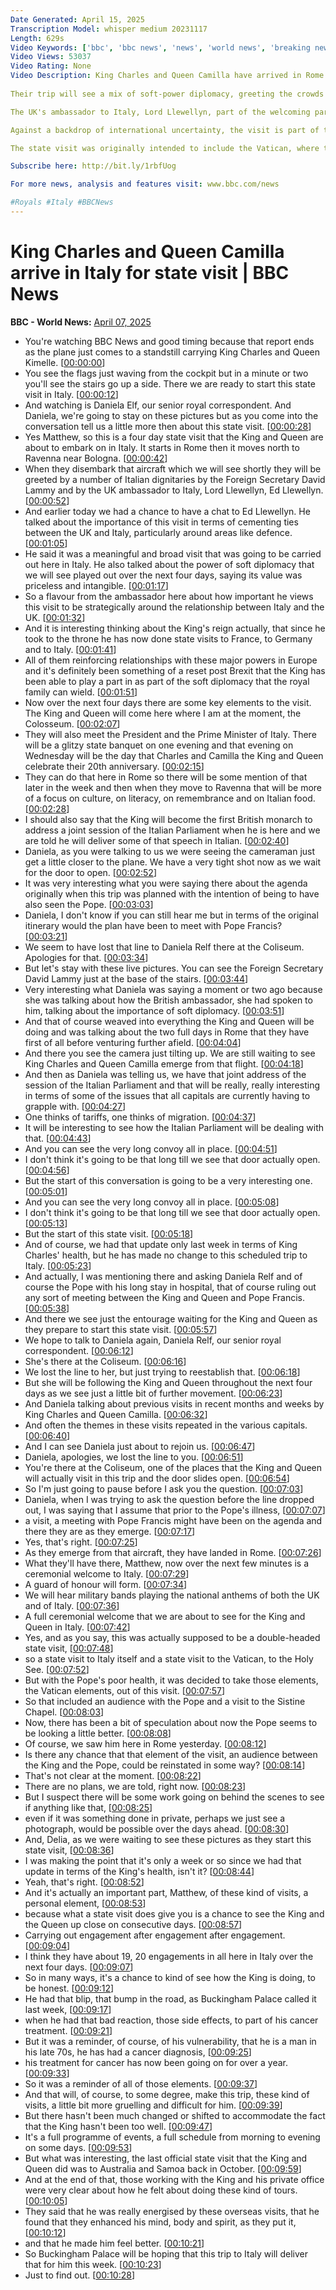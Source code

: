 ```yaml
---
Date Generated: April 15, 2025
Transcription Model: whisper medium 20231117
Length: 629s
Video Keywords: ['bbc', 'bbc news', 'news', 'world news', 'breaking news', 'us news', 'world', 'america', 'usa', 'usa news', 'india news']
Video Views: 53037
Video Rating: None
Video Description: King Charles and Queen Camilla have arrived in Rome to begin their state visit to Italy.
 
Their trip will see a mix of soft-power diplomacy, greeting the crowds and also romance, as the trip coincides with the couple's 20th wedding anniversary.

The UK's ambassador to Italy, Lord Llewellyn, part of the welcoming party, said this was an "historic" moment and such visits had an "intangible but priceless" impact.

Against a backdrop of international uncertainty, the visit is part of the UK's post-Brexit "reset" in reinforcing links with European allies.

The state visit was originally intended to include the Vatican, where the King had been due to attend events including a service in the Sistine Chapel, but that had been postponed because of the ill-health of Pope Francis.

Subscribe here: http://bit.ly/1rbfUog

For more news, analysis and features visit: www.bbc.com/news 

#Royals #Italy #BBCNews
---
```


# King Charles and Queen Camilla arrive in Italy for state visit | BBC News
**BBC - World News:** [April 07, 2025](https://www.youtube.com/watch?v=FqJ7fEskpGs)
*  You're watching BBC News and good timing because that report ends as the plane just comes to a standstill carrying King Charles and Queen Kimelle. [[00:00:00](https://www.youtube.com/watch?v=FqJ7fEskpGs&t=0.0s)]
*  You see the flags just waving from the cockpit but in a minute or two you'll see the stairs go up a side. There we are ready to start this state visit in Italy. [[00:00:12](https://www.youtube.com/watch?v=FqJ7fEskpGs&t=12.0s)]
*  And watching is Daniela Elf, our senior royal correspondent. And Daniela, we're going to stay on these pictures but as you come into the conversation tell us a little more then about this state visit. [[00:00:28](https://www.youtube.com/watch?v=FqJ7fEskpGs&t=28.0s)]
*  Yes Matthew, so this is a four day state visit that the King and Queen are about to embark on in Italy. It starts in Rome then it moves north to Ravenna near Bologna. [[00:00:42](https://www.youtube.com/watch?v=FqJ7fEskpGs&t=42.0s)]
*  When they disembark that aircraft which we will see shortly they will be greeted by a number of Italian dignitaries by the Foreign Secretary David Lammy and by the UK ambassador to Italy, Lord Llewellyn, Ed Llewellyn. [[00:00:52](https://www.youtube.com/watch?v=FqJ7fEskpGs&t=52.0s)]
*  And earlier today we had a chance to have a chat to Ed Llewellyn. He talked about the importance of this visit in terms of cementing ties between the UK and Italy, particularly around areas like defence. [[00:01:05](https://www.youtube.com/watch?v=FqJ7fEskpGs&t=65.0s)]
*  He said it was a meaningful and broad visit that was going to be carried out here in Italy. He also talked about the power of soft diplomacy that we will see played out over the next four days, saying its value was priceless and intangible. [[00:01:17](https://www.youtube.com/watch?v=FqJ7fEskpGs&t=77.0s)]
*  So a flavour from the ambassador here about how important he views this visit to be strategically around the relationship between Italy and the UK. [[00:01:32](https://www.youtube.com/watch?v=FqJ7fEskpGs&t=92.0s)]
*  And it is interesting thinking about the King's reign actually, that since he took to the throne he has now done state visits to France, to Germany and to Italy. [[00:01:41](https://www.youtube.com/watch?v=FqJ7fEskpGs&t=101.0s)]
*  All of them reinforcing relationships with these major powers in Europe and it's definitely been something of a reset post Brexit that the King has been able to play a part in as part of the soft diplomacy that the royal family can wield. [[00:01:51](https://www.youtube.com/watch?v=FqJ7fEskpGs&t=111.0s)]
*  Now over the next four days there are some key elements to the visit. The King and Queen will come here where I am at the moment, the Colosseum. [[00:02:07](https://www.youtube.com/watch?v=FqJ7fEskpGs&t=127.0s)]
*  They will also meet the President and the Prime Minister of Italy. There will be a glitzy state banquet on one evening and that evening on Wednesday will be the day that Charles and Camilla the King and Queen celebrate their 20th anniversary. [[00:02:15](https://www.youtube.com/watch?v=FqJ7fEskpGs&t=135.0s)]
*  They can do that here in Rome so there will be some mention of that later in the week and then when they move to Ravenna that will be more of a focus on culture, on literacy, on remembrance and on Italian food. [[00:02:28](https://www.youtube.com/watch?v=FqJ7fEskpGs&t=148.0s)]
*  I should also say that the King will become the first British monarch to address a joint session of the Italian Parliament when he is here and we are told he will deliver some of that speech in Italian. [[00:02:40](https://www.youtube.com/watch?v=FqJ7fEskpGs&t=160.0s)]
*  Daniela, as you were talking to us we were seeing the cameraman just get a little closer to the plane. We have a very tight shot now as we wait for the door to open. [[00:02:52](https://www.youtube.com/watch?v=FqJ7fEskpGs&t=172.0s)]
*  It was very interesting what you were saying there about the agenda originally when this trip was planned with the intention of being to have also seen the Pope. [[00:03:03](https://www.youtube.com/watch?v=FqJ7fEskpGs&t=183.0s)]
*  Daniela, I don't know if you can still hear me but in terms of the original itinerary would the plan have been to meet with Pope Francis? [[00:03:21](https://www.youtube.com/watch?v=FqJ7fEskpGs&t=201.0s)]
*  We seem to have lost that line to Daniela Relf there at the Coliseum. Apologies for that. [[00:03:34](https://www.youtube.com/watch?v=FqJ7fEskpGs&t=214.0s)]
*  But let's stay with these live pictures. You can see the Foreign Secretary David Lammy just at the base of the stairs. [[00:03:44](https://www.youtube.com/watch?v=FqJ7fEskpGs&t=224.0s)]
*  Very interesting what Daniela was saying a moment or two ago because she was talking about how the British ambassador, she had spoken to him, talking about the importance of soft diplomacy. [[00:03:51](https://www.youtube.com/watch?v=FqJ7fEskpGs&t=231.0s)]
*  And that of course weaved into everything the King and Queen will be doing and was talking about the two full days in Rome that they have first of all before venturing further afield. [[00:04:04](https://www.youtube.com/watch?v=FqJ7fEskpGs&t=244.0s)]
*  And there you see the camera just tilting up. We are still waiting to see King Charles and Queen Camilla emerge from that flight. [[00:04:18](https://www.youtube.com/watch?v=FqJ7fEskpGs&t=258.0s)]
*  And then as Daniela was telling us, we have that joint address of the session of the Italian Parliament and that will be really, really interesting in terms of some of the issues that all capitals are currently having to grapple with. [[00:04:27](https://www.youtube.com/watch?v=FqJ7fEskpGs&t=267.0s)]
*  One thinks of tariffs, one thinks of migration. [[00:04:37](https://www.youtube.com/watch?v=FqJ7fEskpGs&t=277.0s)]
*  It will be interesting to see how the Italian Parliament will be dealing with that. [[00:04:43](https://www.youtube.com/watch?v=FqJ7fEskpGs&t=283.0s)]
*  And you can see the very long convoy all in place. [[00:04:51](https://www.youtube.com/watch?v=FqJ7fEskpGs&t=291.0s)]
*  I don't think it's going to be that long till we see that door actually open. [[00:04:56](https://www.youtube.com/watch?v=FqJ7fEskpGs&t=296.0s)]
*  But the start of this conversation is going to be a very interesting one. [[00:05:01](https://www.youtube.com/watch?v=FqJ7fEskpGs&t=301.0s)]
*  And you can see the very long convoy all in place. [[00:05:08](https://www.youtube.com/watch?v=FqJ7fEskpGs&t=308.0s)]
*  I don't think it's going to be that long till we see that door actually open. [[00:05:13](https://www.youtube.com/watch?v=FqJ7fEskpGs&t=313.0s)]
*  But the start of this state visit. [[00:05:18](https://www.youtube.com/watch?v=FqJ7fEskpGs&t=318.0s)]
*  And of course, we had that update only last week in terms of King Charles' health, but he has made no change to this scheduled trip to Italy. [[00:05:23](https://www.youtube.com/watch?v=FqJ7fEskpGs&t=323.0s)]
*  And actually, I was mentioning there and asking Daniela Relf and of course the Pope with his long stay in hospital, that of course ruling out any sort of meeting between the King and Queen and Pope Francis. [[00:05:38](https://www.youtube.com/watch?v=FqJ7fEskpGs&t=338.0s)]
*  And there we see just the entourage waiting for the King and Queen as they prepare to start this state visit. [[00:05:57](https://www.youtube.com/watch?v=FqJ7fEskpGs&t=357.0s)]
*  We hope to talk to Daniela again, Daniela Relf, our senior royal correspondent. [[00:06:12](https://www.youtube.com/watch?v=FqJ7fEskpGs&t=372.0s)]
*  She's there at the Coliseum. [[00:06:16](https://www.youtube.com/watch?v=FqJ7fEskpGs&t=376.0s)]
*  We lost the line to her, but just trying to reestablish that. [[00:06:18](https://www.youtube.com/watch?v=FqJ7fEskpGs&t=378.0s)]
*  But she will be following the King and Queen throughout the next four days as we see just a little bit of further movement. [[00:06:23](https://www.youtube.com/watch?v=FqJ7fEskpGs&t=383.0s)]
*  And Daniela talking about previous visits in recent months and weeks by King Charles and Queen Camilla. [[00:06:32](https://www.youtube.com/watch?v=FqJ7fEskpGs&t=392.0s)]
*  And often the themes in these visits repeated in the various capitals. [[00:06:40](https://www.youtube.com/watch?v=FqJ7fEskpGs&t=400.0s)]
*  And I can see Daniela just about to rejoin us. [[00:06:47](https://www.youtube.com/watch?v=FqJ7fEskpGs&t=407.0s)]
*  Daniela, apologies, we lost the line to you. [[00:06:51](https://www.youtube.com/watch?v=FqJ7fEskpGs&t=411.0s)]
*  You're there at the Coliseum, one of the places that the King and Queen will actually visit in this trip and the door slides open. [[00:06:54](https://www.youtube.com/watch?v=FqJ7fEskpGs&t=414.0s)]
*  So I'm just going to pause before I ask you the question. [[00:07:03](https://www.youtube.com/watch?v=FqJ7fEskpGs&t=423.0s)]
*  Daniela, when I was trying to ask the question before the line dropped out, I was saying that I assume that prior to the Pope's illness, [[00:07:07](https://www.youtube.com/watch?v=FqJ7fEskpGs&t=427.0s)]
*  a visit, a meeting with Pope Francis might have been on the agenda and there they are as they emerge. [[00:07:17](https://www.youtube.com/watch?v=FqJ7fEskpGs&t=437.0s)]
*  Yes, that's right. [[00:07:25](https://www.youtube.com/watch?v=FqJ7fEskpGs&t=445.0s)]
*  As they emerge from that aircraft, they have landed in Rome. [[00:07:26](https://www.youtube.com/watch?v=FqJ7fEskpGs&t=446.0s)]
*  What they'll have there, Matthew, now over the next few minutes is a ceremonial welcome to Italy. [[00:07:29](https://www.youtube.com/watch?v=FqJ7fEskpGs&t=449.0s)]
*  A guard of honour will form. [[00:07:34](https://www.youtube.com/watch?v=FqJ7fEskpGs&t=454.0s)]
*  We will hear military bands playing the national anthems of both the UK and of Italy. [[00:07:36](https://www.youtube.com/watch?v=FqJ7fEskpGs&t=456.0s)]
*  A full ceremonial welcome that we are about to see for the King and Queen in Italy. [[00:07:42](https://www.youtube.com/watch?v=FqJ7fEskpGs&t=462.0s)]
*  Yes, and as you say, this was actually supposed to be a double-headed state visit, [[00:07:48](https://www.youtube.com/watch?v=FqJ7fEskpGs&t=468.0s)]
*  so a state visit to Italy itself and a state visit to the Vatican, to the Holy See. [[00:07:52](https://www.youtube.com/watch?v=FqJ7fEskpGs&t=472.0s)]
*  But with the Pope's poor health, it was decided to take those elements, the Vatican elements, out of this visit. [[00:07:57](https://www.youtube.com/watch?v=FqJ7fEskpGs&t=477.0s)]
*  So that included an audience with the Pope and a visit to the Sistine Chapel. [[00:08:03](https://www.youtube.com/watch?v=FqJ7fEskpGs&t=483.0s)]
*  Now, there has been a bit of speculation about now the Pope seems to be looking a little better. [[00:08:08](https://www.youtube.com/watch?v=FqJ7fEskpGs&t=488.0s)]
*  Of course, we saw him here in Rome yesterday. [[00:08:12](https://www.youtube.com/watch?v=FqJ7fEskpGs&t=492.0s)]
*  Is there any chance that that element of the visit, an audience between the King and the Pope, could be reinstated in some way? [[00:08:14](https://www.youtube.com/watch?v=FqJ7fEskpGs&t=494.0s)]
*  That's not clear at the moment. [[00:08:22](https://www.youtube.com/watch?v=FqJ7fEskpGs&t=502.0s)]
*  There are no plans, we are told, right now. [[00:08:23](https://www.youtube.com/watch?v=FqJ7fEskpGs&t=503.0s)]
*  But I suspect there will be some work going on behind the scenes to see if anything like that, [[00:08:25](https://www.youtube.com/watch?v=FqJ7fEskpGs&t=505.0s)]
*  even if it was something done in private, perhaps we just see a photograph, would be possible over the days ahead. [[00:08:30](https://www.youtube.com/watch?v=FqJ7fEskpGs&t=510.0s)]
*  And, Delia, as we were waiting to see these pictures as they start this state visit, [[00:08:36](https://www.youtube.com/watch?v=FqJ7fEskpGs&t=516.0s)]
*  I was making the point that it's only a week or so since we had that update in terms of the King's health, isn't it? [[00:08:44](https://www.youtube.com/watch?v=FqJ7fEskpGs&t=524.0s)]
*  Yeah, that's right. [[00:08:52](https://www.youtube.com/watch?v=FqJ7fEskpGs&t=532.0s)]
*  And it's actually an important part, Matthew, of these kind of visits, a personal element, [[00:08:53](https://www.youtube.com/watch?v=FqJ7fEskpGs&t=533.0s)]
*  because what a state visit does give you is a chance to see the King and the Queen up close on consecutive days. [[00:08:57](https://www.youtube.com/watch?v=FqJ7fEskpGs&t=537.0s)]
*  Carrying out engagement after engagement after engagement. [[00:09:04](https://www.youtube.com/watch?v=FqJ7fEskpGs&t=544.0s)]
*  I think they have about 19, 20 engagements in all here in Italy over the next four days. [[00:09:07](https://www.youtube.com/watch?v=FqJ7fEskpGs&t=547.0s)]
*  So in many ways, it's a chance to kind of see how the King is doing, to be honest. [[00:09:12](https://www.youtube.com/watch?v=FqJ7fEskpGs&t=552.0s)]
*  He had that blip, that bump in the road, as Buckingham Palace called it last week, [[00:09:17](https://www.youtube.com/watch?v=FqJ7fEskpGs&t=557.0s)]
*  when he had that bad reaction, those side effects, to part of his cancer treatment. [[00:09:21](https://www.youtube.com/watch?v=FqJ7fEskpGs&t=561.0s)]
*  But it was a reminder, of course, of his vulnerability, that he is a man in his late 70s, he has had a cancer diagnosis, [[00:09:25](https://www.youtube.com/watch?v=FqJ7fEskpGs&t=565.0s)]
*  his treatment for cancer has now been going on for over a year. [[00:09:33](https://www.youtube.com/watch?v=FqJ7fEskpGs&t=573.0s)]
*  So it was a reminder of all of those elements. [[00:09:37](https://www.youtube.com/watch?v=FqJ7fEskpGs&t=577.0s)]
*  And that will, of course, to some degree, make this trip, these kind of visits, a little bit more gruelling and difficult for him. [[00:09:39](https://www.youtube.com/watch?v=FqJ7fEskpGs&t=579.0s)]
*  But there hasn't been much changed or shifted to accommodate the fact that the King hasn't been too well. [[00:09:47](https://www.youtube.com/watch?v=FqJ7fEskpGs&t=587.0s)]
*  It's a full programme of events, a full schedule from morning to evening on some days. [[00:09:53](https://www.youtube.com/watch?v=FqJ7fEskpGs&t=593.0s)]
*  But what was interesting, the last official state visit that the King and Queen did was to Australia and Samoa back in October. [[00:09:59](https://www.youtube.com/watch?v=FqJ7fEskpGs&t=599.0s)]
*  And at the end of that, those working with the King and his private office were very clear about how he felt about doing these kind of tours. [[00:10:05](https://www.youtube.com/watch?v=FqJ7fEskpGs&t=605.0s)]
*  They said that he was really energised by these overseas visits, that he found that they enhanced his mind, body and spirit, as they put it, [[00:10:12](https://www.youtube.com/watch?v=FqJ7fEskpGs&t=612.0s)]
*  and that he made him feel better. [[00:10:21](https://www.youtube.com/watch?v=FqJ7fEskpGs&t=621.0s)]
*  So Buckingham Palace will be hoping that this trip to Italy will deliver that for him this week. [[00:10:23](https://www.youtube.com/watch?v=FqJ7fEskpGs&t=623.0s)]
*  Just to find out. [[00:10:28](https://www.youtube.com/watch?v=FqJ7fEskpGs&t=628.0s)]
